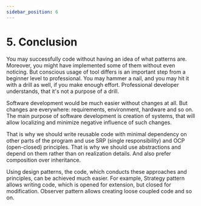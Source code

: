 ```yaml
---
sidebar_position: 6
---
```


# 5. Conclusion

You may successfully code without having an idea of what patterns are. Moreover, you might have implemented some of them without even noticing. But conscious usage of tool differs is an important step from a beginner level to professional. You may hammer a nail, and you may hit it with a drill as well, if you make enough effort. Professional developer understands, that it's not a purpose of a drill.

Software development would be much easier without changes at all. But changes are everywhere: requirements, environment, hardware and so on. The main purpose of software development is creation of systems, that will allow localizing and minimize negative influence of such changes.

That is why we should write reusable code with minimal dependency on other parts of the program and use SRP (single responsibility) and OCP (open-closed) principles. That is why we should use abstractions and depend on them rather than on realization details. And also prefer composition over inheritance.

Using design patterns, the code, which conducts these approaches and principles, can be achieved much easier. For example, Strategy pattern allows writing code, which is opened for extension, but closed for modification. Observer pattern allows creating loose coupled code and so on. 
